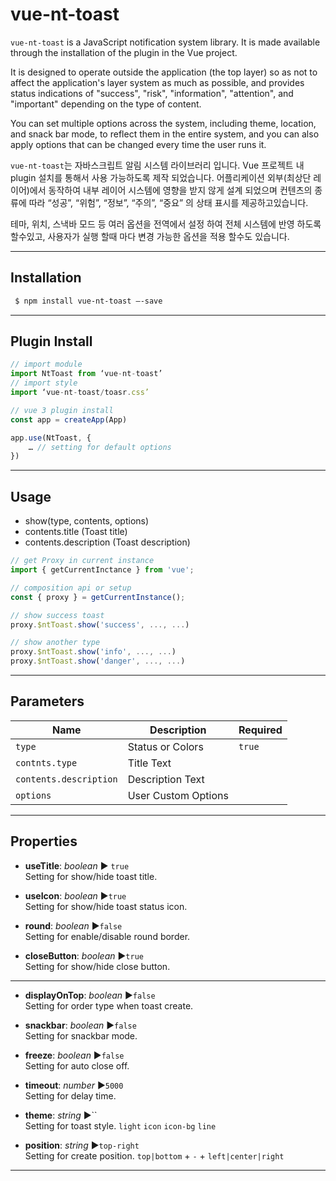 vue-nt-toast
================
`vue-nt-toast` is a JavaScript notification system library. It is made available through the installation of the plugin in the Vue project.

It is designed to operate outside the application (the top layer) so as not to affect the application's layer system as much as possible, and provides status indications of "success", "risk", "information", "attention", and "important" depending on the type of content.

You can set multiple options across the system, including theme, location, and snack bar mode, to reflect them in the entire system, and you can also apply options that can be changed every time the user runs it.

`vue-nt-toast`는 자바스크립트 알림 시스템 라이브러리 입니다. Vue 프로젝트  내 plugin 설치를 통해서 사용 가능하도록 제작 되었습니다. 
어플리케이션 외부(최상단 레이어)에서 동작하여 내부 레이어 시스템에 영향을 받지 않게 설계 되었으며 컨텐츠의 종류에 따라 “성공”, “위험”, “정보”, “주의”, “중요” 의 상태 표시를 제공하고있습니다. 

테마, 위치, 스낵바 모드 등 여러 옵션을 전역에서 설정 하여 전체 시스템에 반영 하도록 할수있고, 사용자가 실행 할때 마다 변경 가능한 옵션을 적용 할수도 있습니다. 

---
## Installation

```sh
 $ npm install vue-nt-toast —-save
```
---
## Plugin Install

```javascript
// import module
import NtToast from ‘vue-nt-toast’
// import style
import ‘vue-nt-toast/toasr.css’

// vue 3 plugin install 
const app = createApp(App)

app.use(NtToast, {
	… // setting for default options
}) 
```
---

## Usage

* show(type, contents, options)
* contents.title (Toast title)
* contents.description (Toast description)

```javascript
// get Proxy in current instance 
import { getCurrentInctance } from 'vue';

// composition api or setup
const { proxy } = getCurrentInstance();

// show success toast
proxy.$ntToast.show('success', ..., ...)

// show another type
proxy.$ntToast.show('info', ..., ...)
proxy.$ntToast.show('danger', ..., ...)
```
---

## Parameters

| Name | Description | Required |
| --- | --- | --- |
| `type` | Status or Colors | `true` |
| `contnts.type` | Title Text | |
| `contents.description` | Description Text | |
| `options` | User Custom Options | |
---

## Properties

* **useTitle**: _boolean_ ▶︎ `true`    
Setting for show/hide toast title.

* **useIcon**: _boolean_ ▶︎`true`   
Setting for show/hide toast status icon.

* **round**: _boolean_ ▶︎`false`   
Setting for enable/disable round border.

* **closeButton**: _boolean_ ▶︎`true`   
Setting for show/hide close button.
---
* **displayOnTop**: _boolean_ ▶︎`false`   
Setting for order type when toast create.

* **snackbar**: _boolean_ ▶︎`false`   
Setting for snackbar mode.

* **freeze**: _boolean_ ▶︎`false`   
Setting for auto close off.

* **timeout**: _number_ ▶︎`5000`   
Setting for delay time.

* **theme**: _string_ ▶︎``   
Setting for toast style.
`light` `icon` `icon-bg` `line` 

* **position**: _string_ ▶︎`top-right`   
Setting for create position.
`top|bottom` + `-` + `left|center|right`
---

